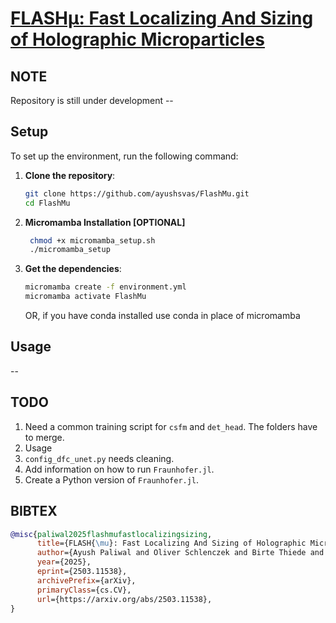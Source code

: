 # [FLASHµ: Fast Localizing And Sizing of Holographic Microparticles](https://arxiv.org/abs/2503.11538)

## NOTE
Repository is still under development -- 

## Setup
To set up the environment, run the following command:
1. **Clone the repository**:
   ```bash
   git clone https://github.com/ayushsvas/FlashMu.git
   cd FlashMu
   ```
2. **Micromamba Installation [OPTIONAL]**
   ```bash
    chmod +x micromamba_setup.sh
    ./micromamba_setup
   ```
3. **Get the dependencies**:
   ```bash
   micromamba create -f environment.yml
   micromamba activate FlashMu
   ```
   OR, if you have conda installed use conda in place of micromamba 

## Usage
-- 

## TODO

1. Need a common training script for `csfm` and `det_head`. The folders have to merge.
2. Usage
3. `config_dfc_unet.py` needs cleaning.
4. Add information on how to run `Fraunhofer.jl`.
5. Create a Python version of `Fraunhofer.jl`.
   
## BIBTEX 
```bibtex
@misc{paliwal2025flashmufastlocalizingsizing,
      title={FLASH{\mu}: Fast Localizing And Sizing of Holographic Microparticles}, 
      author={Ayush Paliwal and Oliver Schlenczek and Birte Thiede and Manuel Santos Pereira and Katja Stieger and Eberhard Bodenschatz and Gholamhossein Bagheri and Alexander Ecker},
      year={2025},
      eprint={2503.11538},
      archivePrefix={arXiv},
      primaryClass={cs.CV},
      url={https://arxiv.org/abs/2503.11538}, 
}
```
